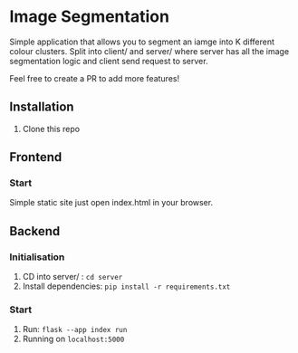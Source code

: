 # Image Segmentation
Simple application that allows you to segment an iamge into K different colour clusters. Split into client/ and server/ where server has all the image segmentation logic and client send request to server.

Feel free to create a PR to add more features!

## Installation
1. Clone this repo
   
## Frontend
### Start
Simple static site just open index.html in your browser.

## Backend
### Initialisation
1. CD into server/ : `cd server`
2. Install dependencies: `pip install -r requirements.txt`

### Start
1. Run: `flask --app index run`
2. Running on `localhost:5000`

